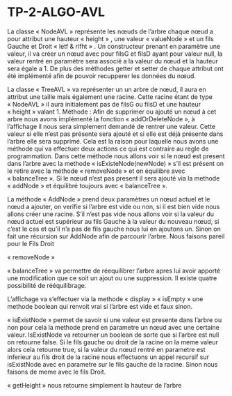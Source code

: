 # TP-2-ALGO-AVL


La classe « NodeAVL » représente les nœuds de l’arbre chaque nœud a pour attribut une hauteur « height » , une valeur « valueNode » et un fils Gauche et Droit « letf & rifht » .
Un constructeur  prenant en paramètre une valeur, il va créer un nœud avec pour filsG et filsD ayant pour valeur null, la valeur rentré en paramètre sera associé a la valeur du nœud et la hauteur sera égale a 1.
De plus des méthodes getter et setter de chaque attribut ont été implémenté afin de pouvoir recupperer les données du nœud.

La classe « TreeAVL » va représenter un un arbre de nœud, il aura en attribut une taille mais également une racine. Cette racine étant de type « NodeAVL »  il aura initialement pas de filsG ou filsD et une hauteur « height »  valant 1.
Méthode : 
Afin de supprimer ou ajouté un nœud à cet arbre nous avons implémenté la fonction « addOrDeleteNode », à l’affichage il nous sera simplement demandé de rentrer une valeur. Cette valeur si elle n’est pas présente sera ajouté et si elle est déjà présente dans l’arbre elle sera supprimé. Cela est la raison pour laquelle nous avons une méthode qui va effectuer deux actions ce qui est contraire au regle de programmation. Dans cette méthode nous allons voir si le nœud est present dans l’arbre avec la methode « isExisteNode(newNode) » s’il est présent on le retire avec la méthode « removeNode » et on équilibre avec « balanceTree ». Si le nœud n’est pas present il sera ajouté via la methode « addNode »  et équilibré toujours avec « balanceTree ».

La méthode « AddNode » prend deux paramètres un nœud actuel et le nœud a ajouter, on verifie si l’arbre est vide ou non, si il est bien vide nous allons créer une racine. S’il n’est pas vide nous allons voir si la valeur du nœud actuel est supérieur au fils Gauche  à la valeur du nouveau nœud, si c’est le cas et qu’il n’a pas de fils gauche nous lui en ajoutons un. Sinon on fait une récursion sur AddNode afin de parcourir l’arbre. Nous faisons pareil pour le Fils Droit

« removeNode »

« balanceTree »  va permettre de réequilibrer l’arbre apres lui avoir apporté une modification que ce soit un ajout ou une suppression. Il existe quatre possibilité de rééquilibrage.

L’affichage va s’effectuer via la methode « display » 
« isEmpty » une methode boolean qui renvoit vrai si l’arbre est vide et faux sinon.

« isExistNode » permet de savoir si une valeur est presente dans l’arbre ou non pour cela la methode prend en parametre un nœud avec une certaine valeur. IsExistNode va retourner un boolean de sorte que si l’arbre est null on retourne false. Si le fils gauche ou droit de la racine on la meme valeur alors cela retourne true, si la valeur du nœud rentré en parametre est inferieur au fils droit de la racine nous effectuons un appel recursif sur isExistNode avec en parametre sur le fils gauche de la racine. Sinon nous faisons de meme avec le fils Droit.

« getHeight » nous retourne simplement la hauteur de l’arbre 



 
